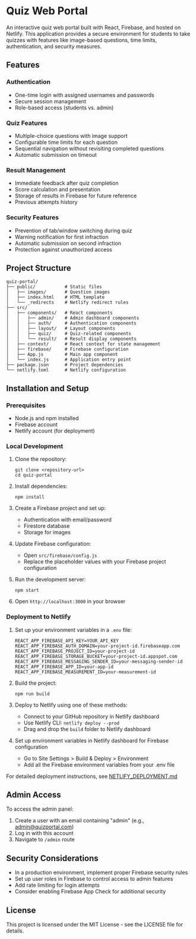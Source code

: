 # Quiz Web Portal

An interactive quiz web portal built with React, Firebase, and hosted on Netlify. This application provides a secure environment for students to take quizzes with features like image-based questions, time limits, authentication, and security measures.

## Features

### Authentication
- One-time login with assigned usernames and passwords
- Secure session management
- Role-based access (students vs. admin)

### Quiz Features
- Multiple-choice questions with image support
- Configurable time limits for each question
- Sequential navigation without revisiting completed questions
- Automatic submission on timeout

### Result Management
- Immediate feedback after quiz completion
- Score calculation and presentation
- Storage of results in Firebase for future reference
- Previous attempts history

### Security Features
- Prevention of tab/window switching during quiz
- Warning notification for first infraction
- Automatic submission on second infraction
- Protection against unauthorized access

## Project Structure

```
quiz-portal/
├── public/           # Static files
│   ├── images/       # Question images
│   ├── index.html    # HTML template
│   └── _redirects    # Netlify redirect rules
├── src/
│   ├── components/   # React components
│   │   ├── admin/    # Admin dashboard components
│   │   ├── auth/     # Authentication components
│   │   ├── layout/   # Layout components
│   │   ├── quiz/     # Quiz-related components
│   │   └── result/   # Result display components
│   ├── context/      # React context for state management
│   ├── firebase/     # Firebase configuration
│   ├── App.js        # Main app component
│   └── index.js      # Application entry point
├── package.json      # Project dependencies
└── netlify.toml      # Netlify configuration
```

## Installation and Setup

### Prerequisites
- Node.js and npm installed
- Firebase account
- Netlify account (for deployment)

### Local Development

1. Clone the repository:
   ```
   git clone <repository-url>
   cd quiz-portal
   ```

2. Install dependencies:
   ```
   npm install
   ```

3. Create a Firebase project and set up:
   - Authentication with email/password
   - Firestore database
   - Storage for images

4. Update Firebase configuration:
   - Open `src/firebase/config.js`
   - Replace the placeholder values with your Firebase project configuration

5. Run the development server:
   ```
   npm start
   ```

6. Open `http://localhost:3000` in your browser

### Deployment to Netlify

1. Set up your environment variables in a `.env` file:
   ```
   REACT_APP_FIREBASE_API_KEY=YOUR_API_KEY
   REACT_APP_FIREBASE_AUTH_DOMAIN=your-project-id.firebaseapp.com
   REACT_APP_FIREBASE_PROJECT_ID=your-project-id
   REACT_APP_FIREBASE_STORAGE_BUCKET=your-project-id.appspot.com
   REACT_APP_FIREBASE_MESSAGING_SENDER_ID=your-messaging-sender-id
   REACT_APP_FIREBASE_APP_ID=your-app-id
   REACT_APP_FIREBASE_MEASUREMENT_ID=your-measurement-id
   ```

2. Build the project:
   ```
   npm run build
   ```

3. Deploy to Netlify using one of these methods:
   - Connect to your GitHub repository in Netlify dashboard
   - Use Netlify CLI: `netlify deploy --prod`
   - Drag and drop the `build` folder to Netlify dashboard

4. Set up environment variables in Netlify dashboard for Firebase configuration
   - Go to Site Settings > Build & Deploy > Environment
   - Add all the Firebase environment variables from your .env file

For detailed deployment instructions, see [NETLIFY_DEPLOYMENT.md](./NETLIFY_DEPLOYMENT.md)

## Admin Access

To access the admin panel:
1. Create a user with an email containing "admin" (e.g., admin@quizportal.com)
2. Log in with this account
3. Navigate to `/admin` route

## Security Considerations

- In a production environment, implement proper Firebase security rules
- Set up user roles in Firebase to control access to admin features
- Add rate limiting for login attempts
- Consider enabling Firebase App Check for additional security

## License

This project is licensed under the MIT License - see the LICENSE file for details.
